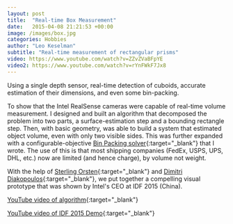```yaml
---
layout: post
title:  "Real-time Box Measurement"
date:   2015-04-08 21:21:53 +00:00
image: /images/box.jpg
categories: Hobbies
author: "Leo Keselman"
subtitle: "Real-time measurement of rectangular prisms"
video: https://www.youtube.com/watch?v=ZZvZVaBFpYE
video2: https://www.youtube.com/watch?v=rYnFWkF7Jx8
---
```

Using a single depth sensor, real-time detection of cuboids, accurate estimation of their dimensions, and even some bin-packing.

To show that the Intel RealSense cameras were capable of real-time volume measurement. I designed and built an algorithm that decomposed the problem into two parts, a surface-estimation step and a bounding rectangle step. Then, with basic geometry, was able to build a system that estimated object volume, even with only two visible sides. This was further expanded with a configurable-objective [Bin Packing solver](https://en.wikipedia.org/wiki/Bin_packing_problem){:target="_blank"} that I wrote. The use of this is that most shipping companies (FedEx, USPS, UPS, DHL, etc.) now are limited (and hence charge), by volume not weight.   


With the help of [Sterling Orsten](https://github.com/sgorsten){:target="_blank"} and [Dimitri Diakopoulos](https://github.com/ddiakopoulos){:target="_blank"}, we put together a compelling visual prototype that was shown by Intel's CEO at IDF 2015 (China). 


[YouTube video of algorithm](https://www.youtube.com/watch?v=rYnFWkF7Jx8){:target="_blank"}

[YouTube video of IDF 2015 Demo](https://www.youtube.com/watch?v=ZZvZVaBFpYE){:target="_blank"}
